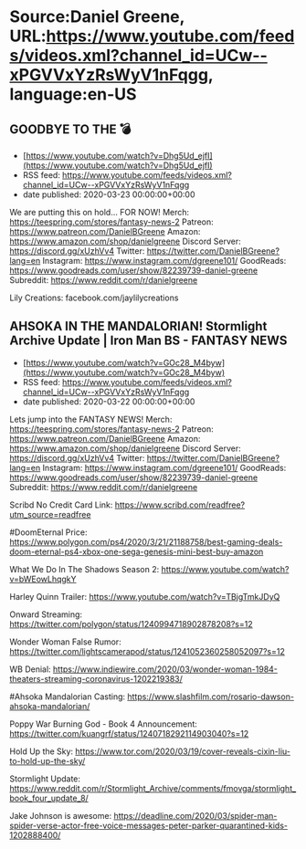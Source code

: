 # Source:Daniel Greene, URL:https://www.youtube.com/feeds/videos.xml?channel_id=UCw--xPGVVxYzRsWyV1nFqgg, language:en-US

## GOODBYE TO THE 💣
 - [https://www.youtube.com/watch?v=Dhg5Ud_ejfI](https://www.youtube.com/watch?v=Dhg5Ud_ejfI)
 - RSS feed: https://www.youtube.com/feeds/videos.xml?channel_id=UCw--xPGVVxYzRsWyV1nFqgg
 - date published: 2020-03-23 00:00:00+00:00

We are putting this on hold... FOR NOW!
Merch: https://teespring.com/stores/fantasy-news-2
Patreon: https://www.patreon.com/DanielBGreene
Amazon: https://www.amazon.com/shop/danielgreene
Discord Server: https://discord.gg/xUzhVv4
Twitter: https://twitter.com/DanielBGreene?lang=en
Instagram: https://www.instagram.com/dgreene101/
GoodReads: https://www.goodreads.com/user/show/82239739-daniel-greene
Subreddit: https://www.reddit.com/r/danielgreene

Lily Creations: facebook.com/jaylilycreations

## AHSOKA IN THE MANDALORIAN! Stormlight Archive Update | Iron Man BS - FANTASY NEWS
 - [https://www.youtube.com/watch?v=GOc28_M4byw](https://www.youtube.com/watch?v=GOc28_M4byw)
 - RSS feed: https://www.youtube.com/feeds/videos.xml?channel_id=UCw--xPGVVxYzRsWyV1nFqgg
 - date published: 2020-03-22 00:00:00+00:00

Lets jump into the FANTASY NEWS! 
Merch: https://teespring.com/stores/fantasy-news-2
Patreon: https://www.patreon.com/DanielBGreene
Amazon: https://www.amazon.com/shop/danielgreene
Discord Server: https://discord.gg/xUzhVv4
Twitter: https://twitter.com/DanielBGreene?lang=en
Instagram: https://www.instagram.com/dgreene101/
GoodReads: https://www.goodreads.com/user/show/82239739-daniel-greene
Subreddit: https://www.reddit.com/r/danielgreene

Scribd No Credit Card Link: https://www.scribd.com/readfree?utm_source=readfree

#DoomEternal Price: https://www.polygon.com/ps4/2020/3/21/21188758/best-gaming-deals-doom-eternal-ps4-xbox-one-sega-genesis-mini-best-buy-amazon

What We Do In The Shadows Season 2: https://www.youtube.com/watch?v=bWEowLhqgkY

Harley Quinn Trailer: https://www.youtube.com/watch?v=TBjgTmkJDyQ

Onward Streaming: https://twitter.com/polygon/status/1240994718902878208?s=12

Wonder Woman False Rumor: https://twitter.com/lightscamerapod/status/1241052360258052097?s=12

WB Denial: https://www.indiewire.com/2020/03/wonder-woman-1984-theaters-streaming-coronavirus-1202219383/

#Ahsoka Mandalorian Casting: https://www.slashfilm.com/rosario-dawson-ahsoka-mandalorian/

Poppy War Burning God - Book 4 Announcement: https://twitter.com/kuangrf/status/1240718292114903040?s=12

Hold Up the Sky: https://www.tor.com/2020/03/19/cover-reveals-cixin-liu-to-hold-up-the-sky/

Stormlight Update: https://www.reddit.com/r/Stormlight_Archive/comments/fmovga/stormlight_book_four_update_8/

Jake Johnson is awesome: https://deadline.com/2020/03/spider-man-spider-verse-actor-free-voice-messages-peter-parker-quarantined-kids-1202888400/

